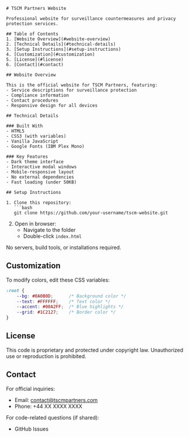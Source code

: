 ```
# TSCM Partners Website

Professional website for surveillance countermeasures and privacy protection services.

## Table of Contents
1. [Website Overview](#website-overview)
2. [Technical Details](#technical-details)  
3. [Setup Instructions](#setup-instructions)
4. [Customization](#customization)
5. [License](#license)
6. [Contact](#contact)

## Website Overview

This is the official website for TSCM Partners, featuring:
- Service descriptions for surveillance protection
- Compliance information
- Contact procedures
- Responsive design for all devices

## Technical Details

### Built With
- HTML5
- CSS3 (with variables)
- Vanilla JavaScript
- Google Fonts (IBM Plex Mono)

### Key Features
- Dark theme interface
- Interactive modal windows
- Mobile-responsive layout
- No external dependencies
- Fast loading (under 50KB)

## Setup Instructions

1. Clone this repository:
   ```bash
   git clone https://github.com/your-username/tscm-website.git
   ```

2. Open in browser:
   - Navigate to the folder
   - Double-click `index.html`

No servers, build tools, or installations required.

## Customization

To modify colors, edit these CSS variables:
```css
:root {
    --bg: #0A0B0D;      /* Background color */
    --text: #FFFFFF;    /* Text color */
    --accent: #00A2FF;  /* Blue highlights */ 
    --grid: #1C2127;    /* Border color */
}
```

## License

This code is proprietary and protected under copyright law. Unauthorized use or reproduction is prohibited.

## Contact

For official inquiries:
- Email: contact@tscmpartners.com  
- Phone: +44 XX XXXX XXXX

For code-related questions (if shared):
- GitHub Issues
```gitcode@tscmpartners.com
